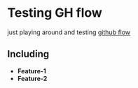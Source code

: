 # Testing GH flow

just playing around and testing [github flow](https://guides.github.com/introduction/flow/)

## Including
 - **Feature-1**
 - **Feature-2**
